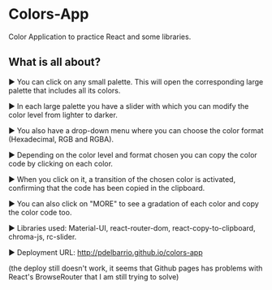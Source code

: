 # Colors-App

Color Application to practice React and some libraries.

## What is all about?

▶ You can click on any small palette. This will open the corresponding large palette that includes all its colors.

▶ In each large palette you have a slider with which you can modify the color level from lighter to darker.

▶ You also have a drop-down menu where you can choose the color format (Hexadecimal, RGB and RGBA).

▶ Depending on the color level and format chosen you can copy the color code by clicking on each color.

▶ When you click on it, a transition of the chosen color is activated, confirming that the code has been copied in the clipboard.

▶ You can also click on "MORE" to see a gradation of each color and copy the color code too.

▶ Libraries used: Material-UI, react-router-dom, react-copy-to-clipboard, chroma-js, rc-slider.

▶ Deployment URL: http://pdelbarrio.github.io/colors-app

(the deploy still doesn't work, it seems that Github pages has problems with React's BrowseRouter that I am still trying to solve)
